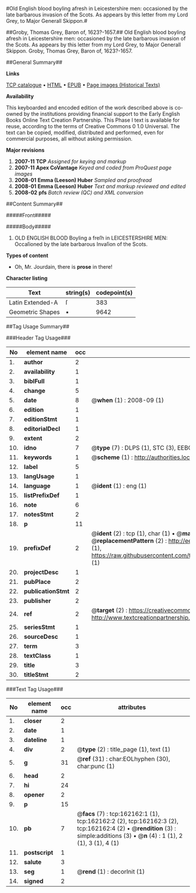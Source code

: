 #Old English blood boyling afresh in Leicestershire men: occasioned by the late barbarous invasion of the Scots. As appears by this letter from my Lord Grey, to Major Generall Skippon.#

##Groby, Thomas Grey, Baron of, 1623?-1657.##
Old English blood boyling afresh in Leicestershire men: occasioned by the late barbarous invasion of the Scots. As appears by this letter from my Lord Grey, to Major Generall Skippon.
Groby, Thomas Grey, Baron of, 1623?-1657.

##General Summary##

**Links**

[TCP catalogue](http://www.ota.ox.ac.uk/tcp/)  • 
[HTML](http://tei.it.ox.ac.uk/tcp/Texts-HTML/free/A85/A85691.html)  • 
[EPUB](http://tei.it.ox.ac.uk/tcp/Texts-EPUB/free/A85/A85691.epub) • 
[Page images (Historical Texts)](https://data.historicaltexts.jisc.ac.uk/view?pubId=eebo-99872585e&pageId=eebo-99872585e-162162-1)

**Availability**

This keyboarded and encoded edition of the
	       work described above is co-owned by the institutions
	       providing financial support to the Early English Books
	       Online Text Creation Partnership. This Phase I text is
	       available for reuse, according to the terms of Creative
	       Commons 0 1.0 Universal. The text can be copied,
	       modified, distributed and performed, even for
	       commercial purposes, all without asking permission.

**Major revisions**

1. __2007-11__ __TCP__ *Assigned for keying and markup*
1. __2007-11__ __Apex CoVantage__ *Keyed and coded from ProQuest page images*
1. __2008-01__ __Emma (Leeson) Huber__ *Sampled and proofread*
1. __2008-01__ __Emma (Leeson) Huber__ *Text and markup reviewed and edited*
1. __2008-02__ __pfs__ *Batch review (QC) and XML conversion*

##Content Summary##

#####Front#####

#####Body#####

1. OLD ENGLISH BLOOD Boyling a freſh in LEICESTERSHIRE MEN: Occaſioned by the late barbarous Invaſion of the Scots.

**Types of content**

  * Oh, Mr. Jourdain, there is **prose** in there!

**Character listing**


|Text|string(s)|codepoint(s)|
|---|---|---|
|Latin Extended-A|ſ|383|
|Geometric Shapes|▪|9642|

##Tag Usage Summary##

###Header Tag Usage###

|No|element name|occ|attributes|
|---|---|---|---|
|1.|__author__|2||
|2.|__availability__|1||
|3.|__biblFull__|1||
|4.|__change__|5||
|5.|__date__|8| @__when__ (1) : 2008-09 (1)|
|6.|__edition__|1||
|7.|__editionStmt__|1||
|8.|__editorialDecl__|1||
|9.|__extent__|2||
|10.|__idno__|7| @__type__ (7) : DLPS (1), STC (3), EEBO-CITATION (1), PROQUEST (1), VID (1)|
|11.|__keywords__|1| @__scheme__ (1) : http://authorities.loc.gov/ (1)|
|12.|__label__|5||
|13.|__langUsage__|1||
|14.|__language__|1| @__ident__ (1) : eng (1)|
|15.|__listPrefixDef__|1||
|16.|__note__|6||
|17.|__notesStmt__|2||
|18.|__p__|11||
|19.|__prefixDef__|2| @__ident__ (2) : tcp (1), char (1)  •  @__matchPattern__ (2) : ([0-9\-]+):([0-9IVX]+) (1), (.+) (1)  •  @__replacementPattern__ (2) : http://eebo.chadwyck.com/downloadtiff?vid=$1&page=$2 (1), https://raw.githubusercontent.com/textcreationpartnership/Texts/master/tcpchars.xml#$1 (1)|
|20.|__projectDesc__|1||
|21.|__pubPlace__|2||
|22.|__publicationStmt__|2||
|23.|__publisher__|2||
|24.|__ref__|2| @__target__ (2) : https://creativecommons.org/publicdomain/zero/1.0/ (1), http://www.textcreationpartnership.org/docs/. (1)|
|25.|__seriesStmt__|1||
|26.|__sourceDesc__|1||
|27.|__term__|3||
|28.|__textClass__|1||
|29.|__title__|3||
|30.|__titleStmt__|2||


###Text Tag Usage###

|No|element name|occ|attributes|
|---|---|---|---|
|1.|__closer__|2||
|2.|__date__|1||
|3.|__dateline__|1||
|4.|__div__|2| @__type__ (2) : title_page (1), text (1)|
|5.|__g__|31| @__ref__ (31) : char:EOLhyphen (30), char:punc (1)|
|6.|__head__|2||
|7.|__hi__|24||
|8.|__opener__|2||
|9.|__p__|15||
|10.|__pb__|7| @__facs__ (7) : tcp:162162:1 (1), tcp:162162:2 (2), tcp:162162:3 (2), tcp:162162:4 (2)  •  @__rendition__ (3) : simple:additions (3)  •  @__n__ (4) : 1 (1), 2 (1), 3 (1), 4 (1)|
|11.|__postscript__|1||
|12.|__salute__|3||
|13.|__seg__|1| @__rend__ (1) : decorInit (1)|
|14.|__signed__|2||
